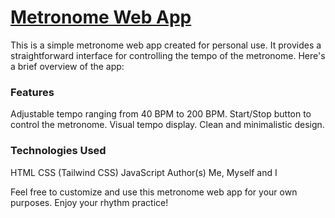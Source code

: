 # [Metronome Web App](https://metronome-vanilla-js.vercel.app/)

This is a simple metronome web app created for personal use. It provides a straightforward interface for controlling the tempo of the metronome. Here's a brief overview of the app:

### Features
Adjustable tempo ranging from 40 BPM to 200 BPM.
Start/Stop button to control the metronome.
Visual tempo display.
Clean and minimalistic design.

### Technologies Used
HTML
CSS (Tailwind CSS)
JavaScript
Author(s)
Me, Myself and I

Feel free to customize and use this metronome web app for your own purposes. Enjoy your rhythm practice!